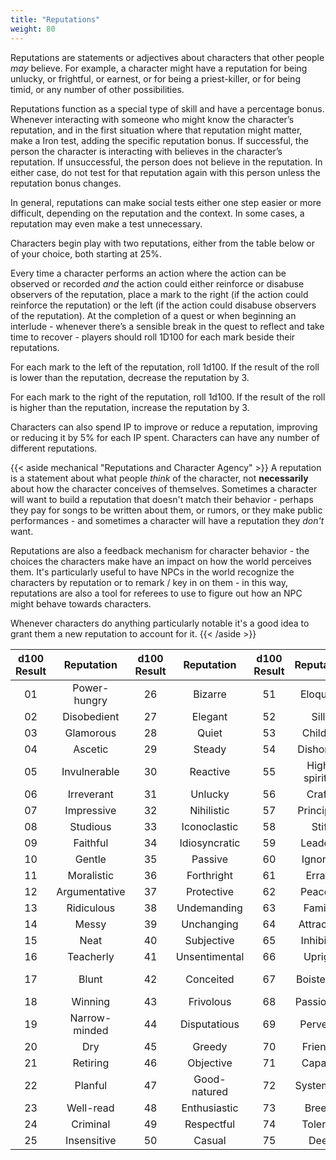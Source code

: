 ```yaml
---
title: "Reputations"
weight: 80
---
```


Reputations are statements or adjectives about characters that other people _may_ believe.
For example, a character might have a reputation for being unlucky, or frightful, or earnest, or for being a priest-killer, or for being timid, or any number of other possibilities.

Reputations function as a special type of skill and have a percentage bonus.
Whenever interacting with someone who might know the character’s reputation, and in the first situation where that reputation might matter, make a Iron test, adding the specific reputation bonus.
If successful, the person the character is interacting with believes in the character’s reputation.
If unsuccessful, the person does not believe in the reputation.
In either case, do not test for that reputation again with this person unless the reputation bonus changes.

In general, reputations can make social tests either one step easier or more difficult, depending on the reputation and the context.
In some cases, a reputation may even make a test unnecessary.

Characters begin play with two reputations, either from the table below or of your choice, both starting at 25%.

Every time a character performs an action where the action can be observed or recorded _and_ the action could either reinforce or disabuse observers of the reputation, place a mark to the right (if the action could reinforce the reputation) or the left (if the action could disabuse observers of the reputation).
At the completion of a quest or when beginning an interlude - whenever there’s a sensible break in the quest to reflect and take time to recover - players should roll 1D100 for each mark beside their reputations.

For each mark to the left of the reputation, roll 1d100.
If the result of the roll is lower than the reputation, decrease the reputation by 3.

For each mark to the right of the reputation, roll 1d100.
If the result of the roll is higher than the reputation, increase the reputation by 3.

Characters can also spend IP to improve or reduce a reputation, improving or reducing it by 5% for each IP spent.
Characters can have any number of different reputations.

{{< aside mechanical "Reputations and Character Agency" >}}
A reputation is a statement about what people _think_ of the character, not **necessarily** about how the character conceives of themselves.
Sometimes a character will want to build a reputation that doesn't match their behavior - perhaps they pay for songs to be written about them, or rumors, or they make public performances - and sometimes a character will have a reputation they _don't_ want.

Reputations are also a feedback mechanism for character behavior - the choices the characters make have an impact on how the world perceives them.
It's particularly useful to have NPCs in the world recognize the characters by reputation or to remark / key in on them - in this way, reputations are also a tool for referees to use to figure out how an NPC might behave towards characters.

Whenever characters do anything particularly notable it's a good idea to grant them a new reputation to account for it.
{{< /aside >}}

| d100 Result | Reputation     | d100 Result | Reputation     | d100 Result | Reputation     | d100 Result | Reputation     |
|:-----------:|:--------------:|:-----------:|:--------------:|:-----------:|:--------------:|:-----------:|:--------------:|
|     01      | Power-hungry   |     26      | Bizarre        |     51      | Eloquent       |     76      | Perceptive     |
|     02      | Disobedient    |     27      | Elegant        |     52      | Silly          |     77      | Imprudent      |
|     03      | Glamorous      |     28      | Quiet          |     53      | Childish       |     78      | Cynical        |
|     04      | Ascetic        |     29      | Steady         |     54      | Dishonest      |     79      | Unlovable      |
|     05      | Invulnerable   |     30      | Reactive       |     55      | High-spirited  |     80      | Formal         |
|     06      | Irreverant     |     31      | Unlucky        |     56      | Crafty         |     81      | Troublesome    |
|     07      | Impressive     |     32      | Nihilistic     |     57      | Principled     |     82      | Unreliable     |
|     08      | Studious       |     33      | Iconoclastic   |     58      | Stiff          |     83      | Stoic          |
|     09      | Faithful       |     34      | Idiosyncratic  |     59      | Leaderly       |     84      | Polished       |
|     10      | Gentle         |     35      | Passive        |     60      | Ignorant       |     85      | Confused       |
|     11      | Moralistic     |     36      | Forthright     |     61      | Erratic        |     86      | Discouraging   |
|     12      | Argumentative  |     37      | Protective     |     62      | Peaceful       |     87      | Distractible   |
|     13      | Ridiculous     |     38      | Undemanding    |     63      | Familial       |     88      | Purposeful     |
|     14      | Messy          |     39      | Unchanging     |     64      | Attractive     |     99      | Lyrical        |
|     15      | Neat           |     40      | Subjective     |     65      | Inhibited      |     90      | Narrow         |
|     16      | Teacherly      |     41      | Unsentimental  |     66      | Upright        |     91      | Curious        |
|     17      | Blunt          |     42      | Conceited      |     67      | Boisterous     |     92      | Self-defacing  |
|     18      | Winning        |     43      | Frivolous      |     68      | Passionate     |     93      | Huried         |
|     19      | Narrow-minded  |     44      | Disputatious   |     69      | Perverse       |     94      | Colorful       |
|     20      | Dry            |     45      | Greedy         |     70      | Friendly       |     95      | Soft           |
|     21      | Retiring       |     46      | Objective      |     71      | Capable        |     96      | Critical       |
|     22      | Planful        |     47      | Good-natured   |     72      | Systematic     |     97      | Courteous      |
|     23      | Well-read      |     48      | Enthusiastic   |     73      | Breezy         |     98      | Puritanical    |
|     24      | Criminal       |     49      | Respectful     |     74      | Tolerant       |     99      | Busy           |
|     25      | Insensitive    |     50      | Casual         |     75      | Deep           |    100      | Lazy           |
